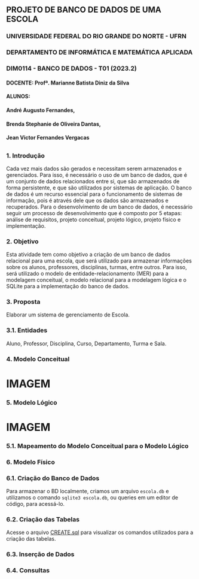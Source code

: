 ## PROJETO DE BANCO DE DADOS DE UMA ESCOLA

### UNIVERSIDADE FEDERAL DO RIO GRANDE DO NORTE - UFRN
### DEPARTAMENTO DE INFORMÁTICA E MATEMÁTICA APLICADA
### DIM0114 - BANCO DE DADOS - T01 (2023.2)
#### DOCENTE: Profª. Marianne Batista Diniz da Silva
#### ALUNOS:
#### André Augusto Fernandes,
#### Brenda Stephanie de Oliveira Dantas,
#### Jean Victor Fernandes Vergacas
##

### 1. Introdução

Cada vez mais dados são gerados e necessitam serem armazenados e gerenciados. Para isso, é necessário o uso de um banco de dados, que é um conjunto de dados relacionados entre si, que são armazenados de forma persistente, e que são utilizados por sistemas de aplicação. O banco de dados é um recurso essencial para o funcionamento de sistemas de informação, pois é através dele que os dados são armazenados e recuperados.
Para o desenvolvimento de um banco de dados, é necessário seguir um processo de desenvolvimento que é composto por 5 etapas: análise de requisitos, projeto conceitual, projeto lógico, projeto físico e implementação.

### 2. Objetivo

Esta atividade tem como objetivo a criação de um banco de dados relacional para uma escola, que será utilizado para armazenar informações sobre os alunos, professores, disciplinas, turmas, entre outros. Para isso, será utilizado o modelo de entidade-relacionamento (MER) para a modelagem conceitual, o modelo relacional para a modelagem lógica e o SQLite para a implementação do banco de dados.

### 3. Proposta

Elaborar um sistema de gerenciamento de Escola.

### 3.1. Entidades

Aluno, Professor, Disciplina, Curso, Departamento, Turma e Sala.

### 4. Modelo Conceitual

# IMAGEM

### 5. Modelo Lógico

# IMAGEM

### 5.1. Mapeamento do Modelo Conceitual para o Modelo Lógico

### 6. Modelo Físico

### 6.1. Criação do Banco de Dados

Para armazenar o BD localmente, criamos um arquivo `escola.db` e utilizamos o comando `sqlite3 escola.db`, ou queries em um editor de código, para acessá-lo.

### 6.2. Criação das Tabelas

Acesse o arquivo [CREATE.sql]() para visualizar os comandos utilizados para a criação das tabelas.

### 6.3. Inserção de Dados

### 6.4. Consultas



